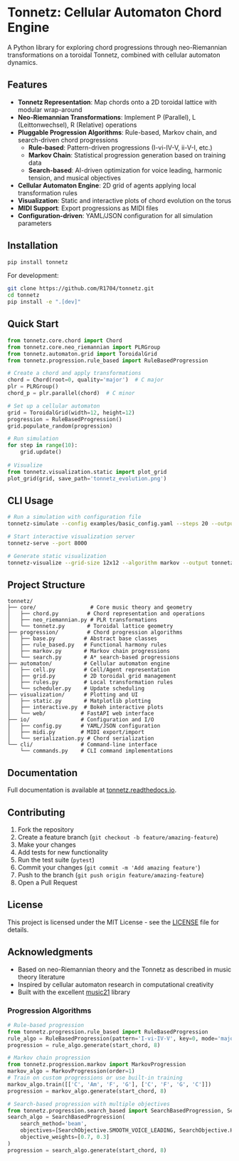 # Tonnetz: Cellular Automaton Chord Engine

A Python library for exploring chord progressions through neo-Riemannian transformations on a toroidal Tonnetz, combined with cellular automaton dynamics.

## Features

- **Tonnetz Representation**: Map chords onto a 2D toroidal lattice with modular wrap-around
- **Neo-Riemannian Transformations**: Implement P (Parallel), L (Leittonwechsel), R (Relative) operations
- **Pluggable Progression Algorithms**: Rule-based, Markov chain, and search-driven chord progressions
  - **Rule-based**: Pattern-driven progressions (I-vi-IV-V, ii-V-I, etc.)
  - **Markov Chain**: Statistical progression generation based on training data
  - **Search-based**: AI-driven optimization for voice leading, harmonic tension, and musical objectives
- **Cellular Automaton Engine**: 2D grid of agents applying local transformation rules
- **Visualization**: Static and interactive plots of chord evolution on the torus
- **MIDI Support**: Export progressions as MIDI files
- **Configuration-driven**: YAML/JSON configuration for all simulation parameters

## Installation

```bash
pip install tonnetz
```

For development:

```bash
git clone https://github.com/R1704/tonnetz.git
cd tonnetz
pip install -e ".[dev]"
```

## Quick Start

```python
from tonnetz.core.chord import Chord
from tonnetz.core.neo_riemannian import PLRGroup
from tonnetz.automaton.grid import ToroidalGrid
from tonnetz.progression.rule_based import RuleBasedProgression

# Create a chord and apply transformations
chord = Chord(root=0, quality='major')  # C major
plr = PLRGroup()
chord_p = plr.parallel(chord)  # C minor

# Set up a cellular automaton
grid = ToroidalGrid(width=12, height=12)
progression = RuleBasedProgression()
grid.populate_random(progression)

# Run simulation
for step in range(10):
    grid.update()
    
# Visualize
from tonnetz.visualization.static import plot_grid
plot_grid(grid, save_path='tonnetz_evolution.png')
```

## CLI Usage

```bash
# Run a simulation with configuration file
tonnetz-simulate --config examples/basic_config.yaml --steps 20 --output simulation.midi

# Start interactive visualization server
tonnetz-serve --port 8000

# Generate static visualization
tonnetz-visualize --grid-size 12x12 --algorithm markov --output tonnetz.png
```

## Project Structure

```
tonnetz/
├── core/                 # Core music theory and geometry
│   ├── chord.py         # Chord representation and operations
│   ├── neo_riemannian.py # PLR transformations
│   └── tonnetz.py       # Toroidal lattice geometry
├── progression/         # Chord progression algorithms
│   ├── base.py         # Abstract base classes
│   ├── rule_based.py   # Functional harmony rules
│   ├── markov.py       # Markov chain progressions
│   └── search.py       # A* search-based progressions
├── automaton/          # Cellular automaton engine
│   ├── cell.py         # Cell/Agent representation
│   ├── grid.py         # 2D toroidal grid management
│   ├── rules.py        # Local transformation rules
│   └── scheduler.py    # Update scheduling
├── visualization/      # Plotting and UI
│   ├── static.py       # Matplotlib plotting
│   ├── interactive.py  # Bokeh interactive plots
│   └── web/           # FastAPI web interface
├── io/                # Configuration and I/O
│   ├── config.py      # YAML/JSON configuration
│   ├── midi.py        # MIDI export/import
│   └── serialization.py # Chord serialization
└── cli/               # Command-line interface
    └── commands.py    # CLI command implementations
```

## Documentation

Full documentation is available at [tonnetz.readthedocs.io](https://tonnetz.readthedocs.io).

## Contributing

1. Fork the repository
2. Create a feature branch (`git checkout -b feature/amazing-feature`)
3. Make your changes
4. Add tests for new functionality
5. Run the test suite (`pytest`)
6. Commit your changes (`git commit -m 'Add amazing feature'`)
7. Push to the branch (`git push origin feature/amazing-feature`)
8. Open a Pull Request

## License

This project is licensed under the MIT License - see the [LICENSE](LICENSE) file for details.

## Acknowledgments

- Based on neo-Riemannian theory and the Tonnetz as described in music theory literature
- Inspired by cellular automaton research in computational creativity
- Built with the excellent [music21](https://web.mit.edu/music21/) library

### Progression Algorithms

```python
# Rule-based progression
from tonnetz.progression.rule_based import RuleBasedProgression
rule_algo = RuleBasedProgression(pattern='I-vi-IV-V', key=0, mode='major')
progression = rule_algo.generate(start_chord, 8)

# Markov chain progression
from tonnetz.progression.markov import MarkovProgression
markov_algo = MarkovProgression(order=1)
# Train on custom progressions or use built-in training
markov_algo.train([['C', 'Am', 'F', 'G'], ['C', 'F', 'G', 'C']])
progression = markov_algo.generate(start_chord, 8)

# Search-based progression with multiple objectives
from tonnetz.progression.search_based import SearchBasedProgression, SearchObjective
search_algo = SearchBasedProgression(
    search_method='beam',
    objectives=[SearchObjective.SMOOTH_VOICE_LEADING, SearchObjective.HARMONIC_TENSION],
    objective_weights=[0.7, 0.3]
)
progression = search_algo.generate(start_chord, 8)
```
